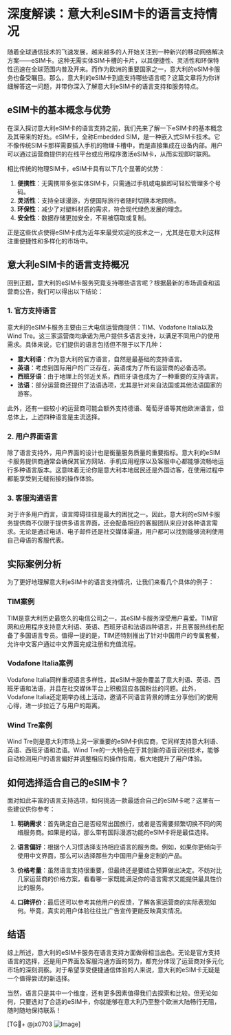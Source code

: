 # 深度解读：意大利eSIM卡的语言支持情况

随着全球通信技术的飞速发展，越来越多的人开始关注到一种新兴的移动网络解决方案——eSIM卡。这种无需实体SIM卡槽的卡片，以其便捷性、灵活性和环保特性迅速在全球范围内普及开来。而作为欧洲的重要国家之一，意大利的eSIM卡服务也备受瞩目。那么，意大利的eSIM卡到底支持哪些语言呢？这篇文章将为你详细解答这一问题，并带你深入了解意大利eSIM卡的语言支持和服务特点。

## eSIM卡的基本概念与优势

在深入探讨意大利eSIM卡的语言支持之前，我们先来了解一下eSIM卡的基本概念及其带来的好处。eSIM卡，全称Embedded SIM，是一种嵌入式SIM卡技术。它不像传统SIM卡那样需要插入手机的物理卡槽中，而是直接集成在设备内部。用户可以通过运营商提供的在线平台或应用程序激活eSIM卡，从而实现即时联网。

相比传统的物理SIM卡，eSIM卡具有以下几个显著的优势：

1. **便携性**：无需携带多张实体SIM卡，只需通过手机或电脑即可轻松管理多个号码。
2. **灵活性**：支持全球漫游，方便国际旅行者随时切换本地网络。
3. **环保性**：减少了对塑料材质的需求，符合现代绿色发展的理念。
4. **安全性**：数据存储更加安全，不易被窃取或复制。

正是这些优点使得eSIM卡成为近年来最受欢迎的技术之一，尤其是在意大利这样注重便捷性和多样化的市场中。

## 意大利eSIM卡的语言支持概况

回到正题，意大利的eSIM卡服务究竟支持哪些语言呢？根据最新的市场调查和运营商公告，我们可以得出以下结论：

### 1. 官方支持语言

意大利的eSIM卡服务主要由三大电信运营商提供：TIM、Vodafone Italia以及Wind Tre。这三家运营商均承诺为用户提供多语言支持，以满足不同用户的使用需求。具体来说，它们提供的语言包括但不限于以下几种：

- **意大利语**：作为意大利的官方语言，自然是最基础的支持语言。
- **英语**：考虑到国际用户的广泛存在，英语成为了所有运营商的必备选项。
- **西班牙语**：由于地理上的邻近关系，西班牙语也成为了一种重要的支持语言。
- **法语**：部分运营商还提供了法语选项，尤其是针对来自法国或其他法语国家的游客。

此外，还有一些较小的运营商可能会额外支持德语、葡萄牙语等其他欧洲语言，但总体上，上述四种语言是主流选择。

### 2. 用户界面语言

除了语言支持外，用户界面的设计也是衡量服务质量的重要指标。意大利的eSIM卡服务提供商通常会确保其官方网站、手机应用程序以及客服中心都能够流畅地运行多种语言版本。这意味着无论你是意大利本地居民还是外国访客，在使用过程中都能享受到无缝衔接的操作体验。

### 3. 客服沟通语言

对于许多用户而言，语言障碍往往是最大的困扰之一。因此，意大利的eSIM卡服务提供商不仅限于提供多语言界面，还会配备相应的客服团队来应对各种语言需求。无论是通过电话、电子邮件还是社交媒体渠道，用户都可以找到能够流利使用自己母语的客服代表。

## 实际案例分析

为了更好地理解意大利eSIM卡的语言支持情况，让我们来看几个具体的例子：

### TIM案例

TIM是意大利历史最悠久的电信公司之一，其eSIM卡服务深受用户喜爱。TIM官网和应用程序支持意大利语、英语、西班牙语和法语四种语言，并且客服热线也配备了多国语言专员。值得一提的是，TIM还特别推出了针对中国用户的专属套餐，允许中文客户通过中文界面完成注册和充值流程。

### Vodafone Italia案例

Vodafone Italia同样重视语言多样性，其eSIM卡服务覆盖了意大利语、英语、西班牙语和法语，并且在社交媒体平台上积极回应各国粉丝的问题。此外，Vodafone Italia还定期举办线上活动，邀请不同语言背景的博主分享他们的使用心得，进一步拉近了与用户的距离。

### Wind Tre案例

Wind Tre则是意大利市场上另一家重要的eSIM卡供应商，它同样支持意大利语、英语、西班牙语和法语。Wind Tre的一大特色在于其创新的语音识别技术，能够自动检测用户的语言偏好并调整相应的操作指南，极大地提升了用户体验。

## 如何选择适合自己的eSIM卡？

面对如此丰富的语言支持选项，如何挑选一款最适合自己的eSIM卡呢？这里有一些建议供你参考：

1. **明确需求**：首先确定自己是否经常出国旅行，或者是否需要频繁切换不同的网络服务商。如果是的话，那么带有国际漫游功能的eSIM卡将是最佳选择。
   
2. **语言偏好**：根据个人习惯选择支持相应语言的服务商。例如，如果你更倾向于使用中文界面，那么可以选择那些为中国用户量身定制的产品。

3. **价格考量**：虽然语言支持很重要，但最终还是要结合预算做出决定。不妨对比几家运营商的价格方案，看看哪一家既能满足你的语言需求又能提供最具性价比的服务。

4. **口碑评价**：最后还可以参考其他用户的反馈，了解各家运营商的实际表现如何。毕竟，真实的用户体验往往比广告宣传更能反映真实情况。

## 结语

综上所述，意大利的eSIM卡服务在语言支持方面做得相当出色。无论是官方支持语言的选择，还是用户界面及客服沟通方面的努力，都充分体现了运营商对多元化市场的深刻洞察。对于希望享受便捷通信体验的人来说，意大利的eSIM卡无疑是一个值得尝试的新选择。

当然，语言只是其中一个维度，还有更多因素值得我们去探索和比较。但无论如何，只要选对了合适的eSIM卡，你就能够在意大利乃至整个欧洲大陆畅行无阻，随时随地保持联系！

[TG💪+ @jx0703 ![Image](https://github.com/user-attachments/assets/dbca1d08-cadb-493c-b0ec-ad6f7a83f270)]